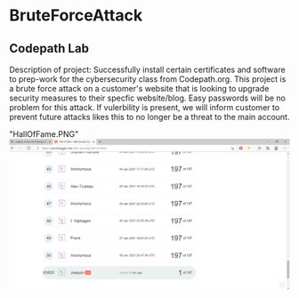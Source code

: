 # BruteForceAttack 
Codepath Lab
-

Description of project: 
Successfully install certain certificates and software to prep-work for the cybersecurity class from Codepath.org. This project is a brute force attack on a customer's website that is looking to upgrade security measures to their specfic website/blog. Easy passwords will be no problem for this attack. If vulerbility is present, we will inform customer to prevent future attacks likes this to no longer be a threat to the main account. 

"HallOfFame.PNG"
![alt text](https://github.com/jhidalgo4/BruteForceAttack/blob/main/HallOfFame.PNG?raw=true)



